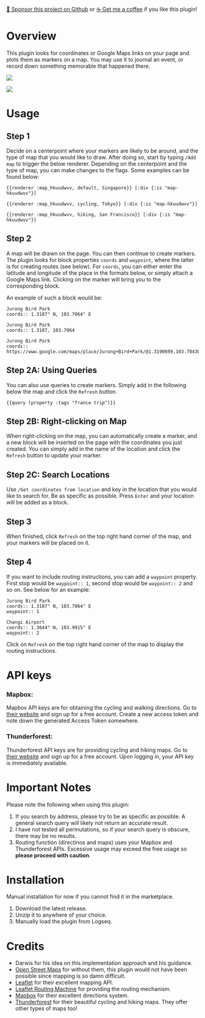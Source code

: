 [:gift_heart: Sponsor this project on Github](https://github.com/sponsors/hkgnp) or [:coffee: Get me a coffee](https://www.buymeacoffee.com/hkgnp.dev) if you like this plugin!

# Overview

This plugin looks for coordinates or Google Maps links on your page and plots them as markers on a map. You may use it to journal an event, or record down something memorable that happened there.

![](screenshots/demo.gif)

![](screenshots/demo2.gif)

# Usage

## Step 1

Decide on a centerpoint where your markers are likely to be around, and the type of map that you would like to draw. After doing so, start by typing `/Add map` to trigger the below renderer. Depending on the centerpoint and the type of map, you can make changes to the flags. Some examples can be found below:

```
{{renderer :map_hkuudwvv, default, Singapore}} [:div {:is "map-hkuudwvv"}]

{{renderer :map_hkuudwvv, cycling, Tokyo}} [:div {:is "map-hkuudwvv"}]

{{renderer :map_hkuudwvv, hiking, San Francisco}} [:div {:is "map-hkuudwvv"}]
```

## Step 2

A map will be drawn on the page. You can then continue to create markers. The plugin looks for block properties `coords` and `waypoint`, where the latter is for creating routes (see below). For `coords`, you can either enter the latitude and longitude of the place in the formats below, or simply attach a Google Maps link. Clicking on the marker will bring you to the corresponding block.

An example of such a block would be:

```
Jurong Bird Park
coords:: 1.3187° N, 103.7064° E

Jurong Bird Park
coords:: 1.3187, 103.7064

Jurong Bird Park
coords:: https://www.google.com/maps/place/Jurong+Bird+Park/@1.3190699,103.7043014,17z
```

## Step 2A: Using Queries

You can also use queries to create markers. Simply add in the following below the map and click the `Refresh` button.

```
{{query (property :tags "france trip")}}
```

## Step 2B: Right-clicking on Map

When right-clicking on the map, you can automatically create a marker, and a new block will be inserted on the page with the coordinates you just created. You can simply add in the name of the location and click the `Refresh` button to update your marker.

## Step 2C: Search Locations

Use `/Get coordinates from location` and key in the location that you would like to search for. Be as specific as possible. Press `Enter` and your location will be added as a block.

## Step 3

When finished, click `Refresh` on the top right hand corner of the map, and your markers will be placed on it.

## Step 4

If you want to include routing instructions, you can add a `waypoint` property. First stop would be `waypoint:: 1`, second stop would be `waypoint:: 2` and so on. See below for an example:

```
Jurong Bird Park
coords:: 1.3187° N, 103.7064° E
waypoint:: 1

Changi Airport
coords:: 1.3644° N, 103.9915° E
waypoint:: 2
```

Click on `Refresh` on the top right hand corner of the map to display the routing instructions.

# API keys

### Mapbox:

Mapbox API keys are for obtaining the cycling and walking directions. Go to [their website](https://www.mapbox.com/) and sign up for a free account. Create a new access token and note down the generated Access Token somewhere.

### Thunderforest:

Thunderforest API keys are for providing cycling and hiking maps. Go to [their website](https://www.thunderforest.com/) and sign up for a free account. Upon logging in, your API key is immediately available.

# Important Notes

Please note the following when using this plugin:

1. If you search by address, please try to be as specific as possible. A general search query will likely not return an accurate result.
2. I have not tested all permutations, so if your search query is obscure, there may be no results.
3. Routing function (directinos and maps) uses your Mapbox and Thunderforest APIs. Excessive usage may exceed the free usage so **please proceed with caution**.

# Installation

Manual installation for now if you cannot find it in the marketplace.

1. Download the latest release.
2. Unzip it to anywhere of your choice.
3. Manually load the plugin from Logseq.

# Credits

- Darwis for his idea on this implementation approach and his guidance.
- [Open Street Maps](https://www.openstreetmap.org/copyright) for without them, this plugin would not have been possible since mapping is so damn difficult.
- [Leaflet](https://www.leafletjs.com) for their excellent mapping API.
- [Leaflet Routing Machine](https://github.com/perliedman/leaflet-routing-machine) for providing the routing mechanism.
- [Mapbox](https://www.mapbox.com) for their excellent directions system.
- [Thunderforest](https://www.thunderforest.com) for their beautiful cycling and hiking maps. They offer other types of maps too!
